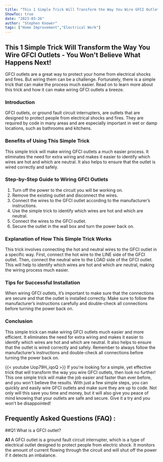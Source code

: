 ```yaml
---
title: "This 1 Simple Trick Will Transform the Way You Wire GFCI Outlets - You Won't Believe What Happens Next!"
ShowToc: true 
date: "2023-03-26"
author: "Stephen Knower" 
tags: ["Home Improvement","Electrical Work"]
---
```

## This 1 Simple Trick Will Transform the Way You Wire GFCI Outlets - You Won't Believe What Happens Next!

GFCI outlets are a great way to protect your home from electrical shocks and fires. But wiring them can be a challenge. Fortunately, there is a simple trick that can make the process much easier. Read on to learn more about this trick and how it can make wiring GFCI outlets a breeze.

### Introduction

GFCI outlets, or ground fault circuit interrupters, are outlets that are designed to protect people from electrical shocks and fires. They are required by code in many areas and are especially important in wet or damp locations, such as bathrooms and kitchens.

### Benefits of Using This Simple Trick

This simple trick will make wiring GFCI outlets a much easier process. It eliminates the need for extra wiring and makes it easier to identify which wires are hot and which are neutral. It also helps to ensure that the outlet is wired correctly and safely.

### Step-by-Step Guide to Wiring GFCI Outlets

1. Turn off the power to the circuit you will be working on.
2. Remove the existing outlet and disconnect the wires.
3. Connect the wires to the GFCI outlet according to the manufacturer’s instructions.
4. Use the simple trick to identify which wires are hot and which are neutral.
5. Connect the wires to the GFCI outlet.
6. Secure the outlet in the wall box and turn the power back on.

### Explanation of How This Simple Trick Works

This trick involves connecting the hot and neutral wires to the GFCI outlet in a specific way. First, connect the hot wire to the LINE side of the GFCI outlet. Then, connect the neutral wire to the LOAD side of the GFCI outlet. This will help to identify which wires are hot and which are neutral, making the wiring process much easier.

### Tips for Successful Installation

When wiring GFCI outlets, it’s important to make sure that the connections are secure and that the outlet is installed correctly. Make sure to follow the manufacturer’s instructions carefully and double-check all connections before turning the power back on.

### Conclusion

This simple trick can make wiring GFCI outlets much easier and more efficient. It eliminates the need for extra wiring and makes it easier to identify which wires are hot and which are neutral. It also helps to ensure that the outlet is wired correctly and safely. Remember to always follow the manufacturer’s instructions and double-check all connections before turning the power back on.

{{< youtube Uop79H_iqoQ >}} 
If you're looking for a simple, yet effective trick that will transform the way you wire GFCI outlets, then look no further! This one simple trick will make the job easier and faster than ever before, and you won't believe the results. With just a few simple steps, you can quickly and easily wire GFCI outlets and make sure they are up to code. Not only will this save you time and money, but it will also give you peace of mind knowing that your outlets are safe and secure. Give it a try and you won't be disappointed!

## Frequently Asked Questions (FAQ) :
##Q1 What is a GFCI outlet?

**A1** A GFCI outlet is a ground fault circuit interrupter, which is a type of electrical outlet designed to protect people from electric shock. It monitors the amount of current flowing through the circuit and will shut off the power if it detects an imbalance.





